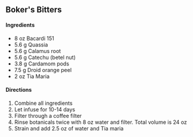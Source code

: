 ## Boker's Bitters

#### Ingredients
* 8 oz Bacardi 151
* 5.6 g Quassia
* 5.6 g Calamus root
* 5.6 g Catechu (betel nut)
* 3.8 g Cardamom pods
* 7.5 g Droid orange peel
* 2 oz Tia Maria

#### Directions
1. Combine all ingredients
2. Let infuse for 10-14 days
3. Filter through a coffee filter
4. Rinse botanicals twice with 8 oz water and filter. Total volume is 24 oz
5. Strain and add 2.5 oz of water and Tia maria
